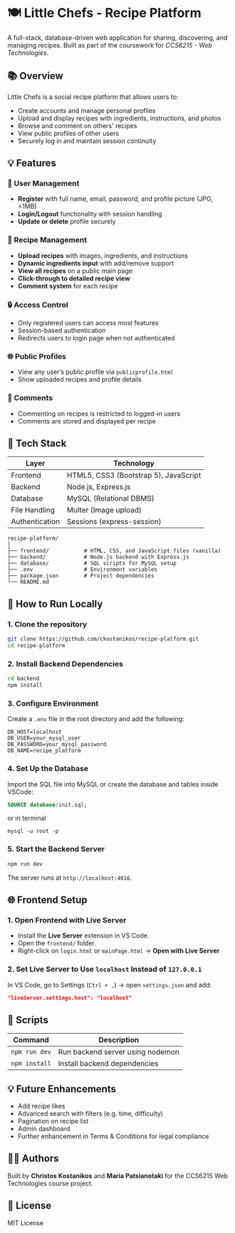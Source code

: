 # 🍽️ Little Chefs - Recipe Platform

A full-stack, database-driven web application for sharing, discovering, and managing recipes. Built as part of the coursework for *CCS6215 - Web Technologies*.

## 📚 Overview

Little Chefs is a social recipe platform that allows users to:
- Create accounts and manage personal profiles
- Upload and display recipes with ingredients, instructions, and photos
- Browse and comment on others' recipes
- View public profiles of other users
- Securely log in and maintain session continuity

## 💡 Features

### 👤 User Management
- **Register** with full name, email, password, and profile picture (JPG, <1MB)
- **Login/Logout** functionality with session handling
- **Update or delete** profile securely

### 📖 Recipe Management
- **Upload recipes** with images, ingredients, and instructions
- **Dynamic ingredients input** with add/remove support
- **View all recipes** on a public main page
- **Click-through to detailed recipe view**
- **Comment system** for each recipe

### 🔒 Access Control
- Only registered users can access most features
- Session-based authentication
- Redirects users to login page when not authenticated

### 🌐 Public Profiles
- View any user’s public profile via `publicprofile.html`
- Show uploaded recipes and profile details

### 💬 Comments
- Commenting on recipes is restricted to logged-in users
- Comments are stored and displayed per recipe

## 🧰 Tech Stack

| Layer         | Technology                          |
|---------------|--------------------------------------|
| Frontend      | HTML5, CSS3 (Bootstrap 5), JavaScript |
| Backend       | Node.js, Express.js                  |
| Database      | MySQL (Relational DBMS)              |
| File Handling | Multer (Image upload)                |
| Authentication| Sessions (express-session)           |


```
recipe-platform/
│
├── frontend/           # HTML, CSS, and JavaScript files (vanilla)
├── backend/            # Node.js backend with Express.js
├── database/           # SQL scripts for MySQL setup
├── .env                # Environment variables
├── package.json        # Project dependencies
└── README.md
```




## 🧪 How to Run Locally

### 1. Clone the repository

```bash
git clone https://github.com/ckostanikos/recipe-platform.git
cd recipe-platform
```
### 2. Install Backend Dependencies

```bash
cd backend
npm install
```

### 3. Configure Environment

Create a `.env` file in the root directory and add the following:

```env
DB_HOST=localhost
DB_USER=your_mysql_user
DB_PASSWORD=your_mysql_password
DB_NAME=recipe_platform
```

### 4. Set Up the Database

Import the SQL file into MySQL or create the database and tables inside VSCode:

```sql
SOURCE database/init.sql;
```
or in terminal
```
mysql -u root -p
```

### 5. Start the Backend Server

```bash
npm run dev
```

The server runs at `http://localhost:4016`.

## 🌐 Frontend Setup

### 1. Open Frontend with Live Server

- Install the **Live Server** extension in VS Code.
- Open the `frontend/` folder.
- Right-click on `login.html` or `mainPage.html` → **Open with Live Server**

### 2. Set Live Server to Use `localhost` Instead of `127.0.0.1`

In VS Code, go to Settings (`Ctrl + ,`) → open `settings.json` and add:

```json
"liveServer.settings.host": "localhost"
```

## 🔧 Scripts

| Command         | Description                    |
|----------------|--------------------------------|
| `npm run dev`  | Run backend server using nodemon |
| `npm install`  | Install backend dependencies    |

## 💡 Future Enhancements

- Add recipe likes
- Advanced search with filters (e.g. time, difficulty)
- Pagination on recipe list
- Admin dashboard
- Further enhancement in Terms & Conditions for legal compliance


## 🧑‍💻 Authors

Built by **Christos Kostanikos** and **Maria Patsianotaki** for the CCS6215 Web Technologies course project.

## 📜 License

MIT License
